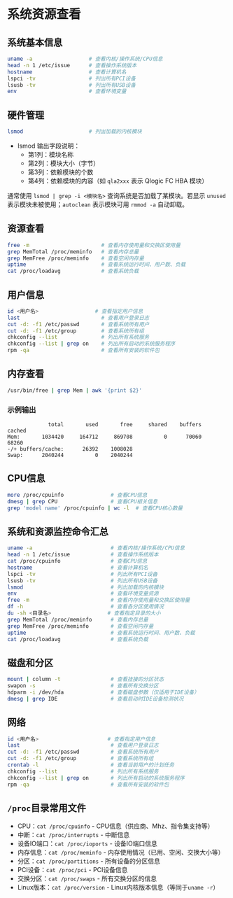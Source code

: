 # 系统资源查看

## 系统基本信息

```bash
uname -a                  # 查看内核/操作系统/CPU信息
head -n 1 /etc/issue      # 查看操作系统版本
hostname                  # 查看计算机名
lspci -tv                 # 列出所有PCI设备
lsusb -tv                 # 列出所有USB设备
env                       # 查看环境变量
```

## 硬件管理

```bash
lsmod                     # 列出加载的内核模块
```

- lsmod 输出字段说明：
  - 第1列：模块名称
  - 第2列：模块大小（字节）
  - 第3列：依赖模块的个数
  - 第4列：依赖模块的内容（如 `qla2xxx` 表示 Qlogic FC HBA 模块）

通常使用 `lsmod | grep -i <模块名>` 查询系统是否加载了某模块。若显示 `unused` 表示模块未被使用；`autoclean` 表示模块可用 `rmmod -a` 自动卸载。

## 资源查看

```bash
free -m                       # 查看内存使用量和交换区使用量
grep MemTotal /proc/meminfo   # 查看内存总量
grep MemFree /proc/meminfo    # 查看空闲内存量
uptime                        # 查看系统运行时间、用户数、负载
cat /proc/loadavg             # 查看系统负载
```

## 用户信息

```bash
id <用户名>                  # 查看指定用户信息
last                          # 查看用户登录日志
cut -d: -f1 /etc/passwd       # 查看系统所有用户
cut -d: -f1 /etc/group        # 查看系统所有组
chkconfig --list              # 列出所有系统服务
chkconfig --list | grep on    # 列出所有启动的系统服务程序
rpm -qa                       # 查看所有安装的软件包
```

## 内存查看

```bash
/usr/bin/free | grep Mem | awk '{print $2}'
```

### 示例输出

```text
             total       used       free     shared    buffers     cached
Mem:       1034420     164712     869708          0      70060      68260
-/+ buffers/cache:      26392    1008028
Swap:      2040244          0    2040244
```

## CPU信息

```bash
more /proc/cpuinfo               # 查看CPU信息
dmesg | grep CPU                 # 查看CPU相关信息
grep 'model name' /proc/cpuinfo | wc -l  # 查看CPU核心数量
```

## 系统和资源监控命令汇总

```bash
uname -a                         # 查看内核/操作系统/CPU信息
head -n 1 /etc/issue             # 查看操作系统版本
cat /proc/cpuinfo                # 查看CPU信息
hostname                         # 查看计算机名
lspci -tv                        # 列出所有PCI设备
lsusb -tv                        # 列出所有USB设备
lsmod                            # 列出加载的内核模块
env                              # 查看环境变量资源
free -m                          # 查看内存使用量和交换区使用量
df -h                            # 查看各分区使用情况
du -sh <目录名>                  # 查看指定目录的大小
grep MemTotal /proc/meminfo      # 查看内存总量
grep MemFree /proc/meminfo       # 查看空闲内存量
uptime                           # 查看系统运行时间、用户数、负载
cat /proc/loadavg                # 查看系统负载
```

## 磁盘和分区

```bash
mount | column -t                # 查看挂接的分区状态
swapon -s                        # 查看所有交换分区
hdparm -i /dev/hda               # 查看磁盘参数（仅适用于IDE设备）
dmesg | grep IDE                 # 查看启动时IDE设备检测状况
```

## 网络

```bash
id <用户名>                      # 查看指定用户信息
last                             # 查看用户登录日志
cut -d: -f1 /etc/passwd          # 查看系统所有用户
cut -d: -f1 /etc/group           # 查看系统所有组
crontab -l                       # 查看当前用户的计划任务
chkconfig --list                 # 列出所有系统服务
chkconfig --list | grep on       # 列出所有启动的系统服务程序
rpm -qa                          # 查看所有安装的软件包
```

## `/proc`目录常用文件

- CPU：`cat /proc/cpuinfo` - CPU信息（供应商、Mhz、指令集支持等）
- 中断：`cat /proc/interrupts` - 中断信息
- 设备IO端口：`cat /proc/ioports` - 设备IO端口信息
- 内存信息：`cat /proc/meminfo` - 内存使用情况（已用、空闲、交换大小等）
- 分区：`cat /proc/partitions` - 所有设备的分区信息
- PCI设备：`cat /proc/pci` - PCI设备信息
- 交换分区：`cat /proc/swaps` - 所有交换分区的信息
- Linux版本：`cat /proc/version` - Linux内核版本信息（等同于`uname -r`）
